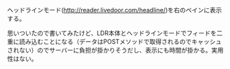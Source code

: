 ヘッドラインモード(http://reader.livedoor.com/headline/)を右のペインに表示する。

思いついたので書いてみたけど、LDR本体とヘッドラインモードでフィードを二重に読み込むことになる（データはPOSTメソッドで取得されるのでキャッシュされない）のでサーバーに負担が掛かりそうだし、表示にも時間が掛かる。実用性はない。
